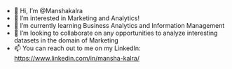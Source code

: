 - 👋 Hi, I’m @Manshakalra
- 👀 I’m interested in Marketing and Analytics!
- 🌱 I’m currently learning Business Analytics and Information Management
- 💞️ I’m looking to collaborate on any opportunities to analyze interesting datasets in the domain of Marketing
- 📫 You can reach out to me on my LinkedIn: https://www.linkedin.com/in/mansha-kalra/

<!---
Manshakalra/Manshakalra is a ✨ special ✨ repository because its `README.md` (this file) appears on your GitHub profile.
You can click the Preview link to take a look at your changes.
--->
